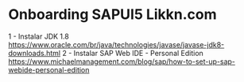 # Onboarding SAPUI5 Likkn.com

1 - Instalar JDK 1.8
  https://www.oracle.com/br/java/technologies/javase/javase-jdk8-downloads.html
2 - Instalar SAP Web IDE - Personal Edition
  https://www.michaelmanagement.com/blog/sap/how-to-set-up-sap-webide-personal-edition
